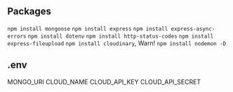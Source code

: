 ## Packages
`npm install mongoose`
`npm install express`
`npm install express-async-errors`
`npm install dotenv`
`npm install http-status-codes`
`npm install express-fileupload`
`npm install cloudinary`, Warn!
`npm install nodemon -D`

## .env
MONGO_URI
CLOUD_NAME
CLOUD_API_KEY
CLOUD_API_SECRET